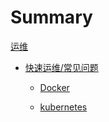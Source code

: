 # Summary

[运维](./Operations/README.md)

  - [快速运维/常见问题](./Operations/ops-fast/ops-fast.md)

    - [Docker](./Operations/ops-fast/docker/docker.md)

    - [kubernetes](./Operations/ops-fast/docker/docker.md)
